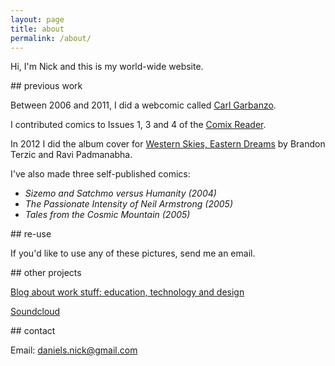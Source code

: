 ```yaml
---
layout: page
title: about
permalink: /about/
---
```


Hi, I'm Nick and this is my world-wide website.

## previous work

Between 2006 and 2011, I did a webcomic called [Carl Garbanzo](http://thetrianglesky.com/project-type/carl-garbanzo).

I contributed comics to Issues 1, 3 and 4 of the [Comix Reader](http://www.thecomixreader.com/).

In 2012 I did the album cover for [Western Skies, Eastern Dreams](https://xalamproject.bandcamp.com/album/western-skies-eastern-dreams) by Brandon Terzic and Ravi Padmanabha.

I've also made three self-published comics:

-   *Sizemo and Satchmo versus Humanity (2004)*
-   *The Passionate Intensity of Neil Armstrong (2005)*
-   *Tales from the Cosmic Mountain (2005)*

## re-use

If you'd like to use any of these pictures, send me an email.

## other projects

[Blog about work stuff: education, technology and design](http://mrndaniels.wordpress.com/)

[Soundcloud](https://soundcloud.com/nickdaniels)

## contact

Email: daniels.nick@gmail.com
